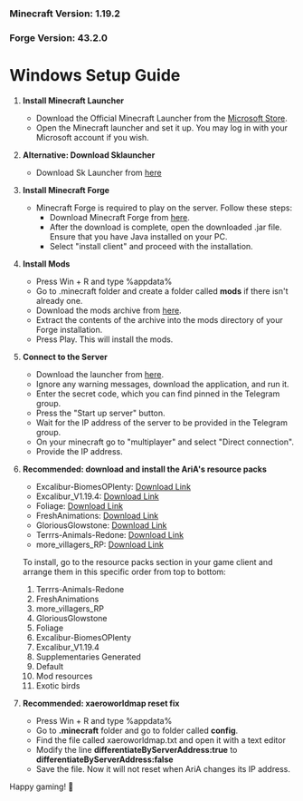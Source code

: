 ### Minecraft Version: 1.19.2
### Forge Version: 43.2.0

# Windows Setup Guide

1. **Install Minecraft Launcher**
    - Download the Official Minecraft Launcher from the [Microsoft Store](https://www.microsoft.com/store/productId/9NXP44L49SHJ).
    - Open the Minecraft launcher and set it up. You may log in with your Microsoft account if you wish.

2. **Alternative: Download Sklauncher**
   - Download Sk Launcher from [here](https://skmedix.pl/)

3. **Install Minecraft Forge**
   - Minecraft Forge is required to play on the server. Follow these steps:
     - Download Minecraft Forge from [here](https://storage.googleapis.com/aria-server-files/forge-1.19.2-43.2.0-installer.jar).
     - After the download is complete, open the downloaded .jar file. Ensure that you have Java installed on your PC.
     - Select "install client" and proceed with the installation.

4. **Install Mods**
   - Press Win + R and type %appdata%
   - Go to .minecraft folder and create a folder called **mods** if there isn't already one.
   - Download the mods archive from [here](https://storage.googleapis.com/aria-server-files/mods.zip). 
   - Extract the contents of the archive into the mods directory of your Forge installation.
   - Press Play. This will install the mods.

5. **Connect to the Server**
   - Download the launcher from [here](https://storage.googleapis.com/aria-server-files/aria-launcher.exe).
   - Ignore any warning messages, download the application, and run it.
   - Enter the secret code, which you can find pinned in the Telegram group.
   - Press the "Start up server" button.
   - Wait for the IP address of the server to be provided in the Telegram group.
   - On your minecraft go to "multiplayer" and select "Direct connection". 
   - Provide the IP address.

6. **Recommended: download and install the AriA's resource packs**
   - Excalibur-BiomesOPlenty: [Download Link](https://storage.googleapis.com/aria-server-files/Excalibur-BiomesOPlenty%2B1.14_BETA%20(2).zip)
   - Excalibur_V1.19.4: [Download Link](https://storage.googleapis.com/aria-server-files/Excalibur_V1.19.4.zip)
   - Foliage: [Download Link](https://storage.googleapis.com/aria-server-files/Foliage%2B-Resource-Pack-16x-1.19.zip)
   - FreshAnimations: [Download Link](https://storage.googleapis.com/aria-server-files/FreshAnimations_v1.7.zip)
   - GloriousGlowstone: [Download Link](https://storage.googleapis.com/aria-server-files/GloriousGlowstone-Resource-Pack-16x-1.19.zip)
   - Terrrs-Animals-Redone: [Download Link](https://storage.googleapis.com/aria-server-files/Terrrs-Animals-Redone-Resource-Pack-1.19.2.zip)
   - more_villagers_RP: [Download Link](https://storage.googleapis.com/aria-server-files/more_villagers_RP.zip)

   To install, go to the resource packs section in your game client and arrange them in this specific order from top to bottom:

   1. Terrrs-Animals-Redone
   2. FreshAnimations
   3. more_villagers_RP
   4. GloriousGlowstone
   5. Foliage
   6. Excalibur-BiomesOPlenty
   7. Excalibur_V1.19.4
   8. Supplementaries Generated
   9. Default
   10. Mod resources
   11. Exotic birds

7. **Recommended: xaeroworldmap reset fix**
   - Press Win + R and type %appdata%
   - Go to **.minecraft** folder and go to folder called **config**.
   - Find the file called xaeroworldmap.txt and open it with a text editor
   - Modify the line **differentiateByServerAddress:true** to **differentiateByServerAddress:false**
   - Save the file. Now it will not reset when AriA changes its IP address.


Happy gaming! 🚀